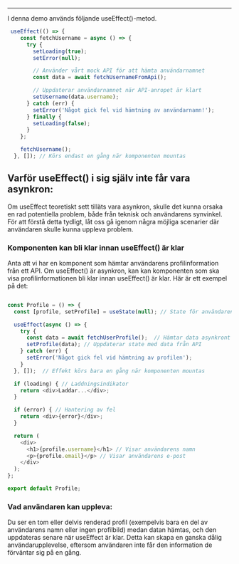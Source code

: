 ---
I denna demo används följande useEffect()-metod. 

```javascript
 useEffect(() => {
    const fetchUsername = async () => {
      try {
        setLoading(true);
        setError(null);

        // Använder vårt mock API för att hämta användarnamnet
        const data = await fetchUsernameFromApi();

        // Uppdaterar användarnamnet när API-anropet är klart
        setUsername(data.username);
      } catch (err) {
        setError('Något gick fel vid hämtning av användarnamn!');
      } finally {
        setLoading(false);
      }
    };

    fetchUsername();
  }, []); // Körs endast en gång när komponenten mountas
```
## Varför useEffect() i sig själv inte får vara asynkron:

Om useEffect teoretiskt sett tilläts vara asynkron, skulle det kunna orsaka en rad potentiella problem,
både från teknisk och användarens synvinkel. För att förstå detta tydligt, låt oss gå igenom några möjliga 
scenarier där användaren skulle kunna uppleva problem.

### Komponenten kan bli klar innan useEffect() är klar 
Anta att vi har en komponent som hämtar användarens profilinformation från ett API. Om useEffect() är asynkron, 
kan kan komponenten som ska visa profilinformationen bli klar innan useEffect() är klar. 
Här är ett exempel på det:

```javascript

const Profile = () => {
  const [profile, setProfile] = useState(null); // State för användarens profil

  useEffect(async () => {
    try {
      const data = await fetchUserProfile();  // Hämtar data asynkront från API
      setProfile(data); // Uppdaterar state med data från API
    } catch (err) {
      setError('Något gick fel vid hämtning av profilen');
    }
  }, []);  // Effekt körs bara en gång när komponenten mountas

  if (loading) { // Laddningsindikator
    return <div>Laddar...</div>;
  }

  if (error) { // Hantering av fel
    return <div>{error}</div>;
  }

  return (
    <div>
      <h1>{profile.username}</h1> // Visar användarens namn
      <p>{profile.email}</p> // Visar användarens e-post
    </div>
  );
};

export default Profile;
```

### Vad användaren kan uppleva: 
Du ser en tom eller delvis renderad profil (exempelvis bara en del av användarens namn eller ingen profilbild) medan datan hämtas,
och den uppdateras senare när useEffect är klar. Detta kan skapa en ganska dålig användarupplevelse, eftersom användaren inte får
den information de förväntar sig på en gång.
